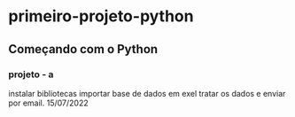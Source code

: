# primeiro-projeto-python
## Começando com o Python
### projeto - a
instalar bibliotecas 
importar base de dados em exel 
tratar os dados e enviar por email.
15/07/2022
